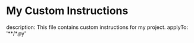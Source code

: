 # My Custom Instructions
description: This file contains custom instructions for my project.
applyTo: '**/*.py'